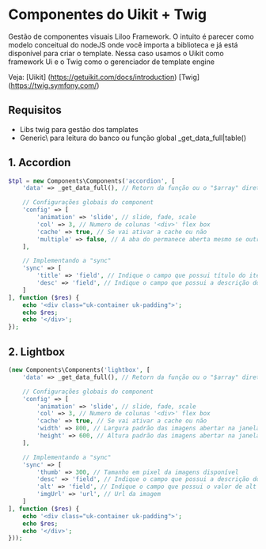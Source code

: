 # Componentes do Uikit + Twig
Gestão de componentes visuais Liloo Framework. O intuito é parecer como modelo conceitual do nodeJS onde você importa a biblioteca e já está disponível para criar o template. Nessa caso usamos o Uikit como framework Ui e o Twig como o gerenciador de template engine

Veja: 
[Uikit] (https://getuikit.com/docs/introduction)
[Twig] (https://twig.symfony.com/)


## Requisitos
- Libs twig para gestão dos tamplates
- Generic\ para leitura do banco ou função global _get_data_full|table()

## 1. Accordion
```php
$tpl = new Components\Components('accordion', [
    'data' => _get_data_full(), // Retorn da função ou o "$array" direto

    // Configurações globais do component
    'config' => [
        'animation' => 'slide', // slide, fade, scale
        'col' => 3, // Numero de colunas '<div>' flex box
        'cache' => true, // Se vai ativar a cache ou não
        'multiple' => false, // A aba do permanece aberta mesmo se outra for aberta
    ],

    // Implementando a "sync"
    'sync' => [
        'title' => 'field', // Indique o campo que possui título do item
        'desc' => 'field', // Indique o campo que possui a descrição do item
    ]
], function ($res) {
    echo '<div class="uk-container uk-padding">';
    echo $res;
    echo '</div>';
});
```

## 2. Lightbox
```php
(new Components\Components('lightbox', [
    'data' => _get_data_full(), // Retorn da função ou o "$array" direto

    // Configurações globais do component
    'config' => [
        'animation' => 'slide', // slide, fade, scale
        'col' => 3, // Numero de colunas '<div>' flex box
        'cache' => true, // Se vai ativar a cache ou não
        'width' => 800, // Largura padrão das imagens abertar na janela do lightbox
        'height' => 600, // Altura padrão das imagens abertar na janela do lightbox  
    ],

    // Implementando a "sync"
    'sync' => [
        'thumb' => 300, // Tamanho em pixel da imagens disponível
        'desc' => 'field', // Indique o campo que possui a descrição do item
        'alt' => 'field', // Indique o campo que possui o valor de alt (pode ser a descrição)
        'imgUrl' => 'url', // Url da imagem 
    ]
], function ($res) {
    echo '<div class="uk-container uk-padding">';
    echo $res;
    echo '</div>';
}));
```


